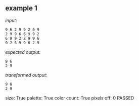 
## example 1
*input:*
```
9 6 2 9 9 2 6 9
2 9 9 6 6 9 9 2
6 9 9 2 2 9 9 6
9 2 6 9 9 6 2 9
```
*expected output:*
```
9 6
2 9
```
*transformed output:*
```
9 6
2 9
```
size: True
palette: True
color count: True
pixels off: 0
PASSED
